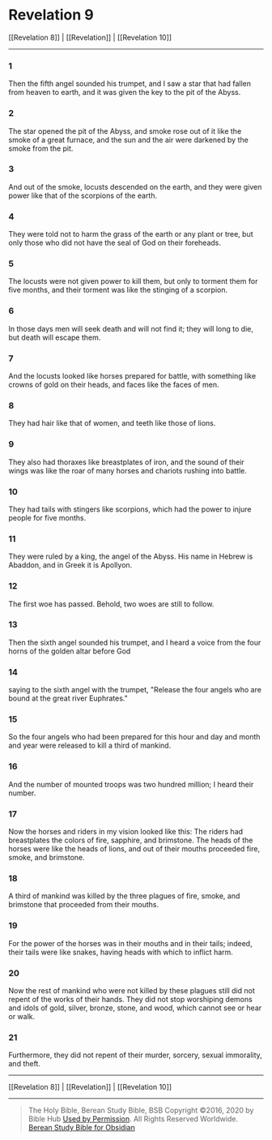# Revelation 9

[[Revelation 8]] | [[Revelation]] | [[Revelation 10]]

---

### 1
Then the fifth angel sounded his trumpet, and I saw a star that had fallen from heaven to earth, and it was given the key to the pit of the Abyss.

### 2
The star opened the pit of the Abyss, and smoke rose out of it like the smoke of a great furnace, and the sun and the air were darkened by the smoke from the pit.

### 3
And out of the smoke, locusts descended on the earth, and they were given power like that of the scorpions of the earth.

### 4
They were told not to harm the grass of the earth or any plant or tree, but only those who did not have the seal of God on their foreheads.

### 5
The locusts were not given power to kill them, but only to torment them for five months, and their torment was like the stinging of a scorpion.

### 6
In those days men will seek death and will not find it; they will long to die, but death will escape them.

### 7
And the locusts looked like horses prepared for battle, with something like crowns of gold on their heads, and faces like the faces of men.

### 8
They had hair like that of women, and teeth like those of lions.

### 9
They also had thoraxes like breastplates of iron, and the sound of their wings was like the roar of many horses and chariots rushing into battle.

### 10
They had tails with stingers like scorpions, which had the power to injure people for five months.

### 11
They were ruled by a king, the angel of the Abyss. His name in Hebrew is Abaddon, and in Greek it is Apollyon.

### 12
The first woe has passed. Behold, two woes are still to follow.

### 13
Then the sixth angel sounded his trumpet, and I heard a voice from the four horns of the golden altar before God

### 14
saying to the sixth angel with the trumpet, "Release the four angels who are bound at the great river Euphrates."

### 15
So the four angels who had been prepared for this hour and day and month and year were released to kill a third of mankind.

### 16
And the number of mounted troops was two hundred million; I heard their number.

### 17
Now the horses and riders in my vision looked like this: The riders had breastplates the colors of fire, sapphire, and brimstone. The heads of the horses were like the heads of lions, and out of their mouths proceeded fire, smoke, and brimstone.

### 18
A third of mankind was killed by the three plagues of fire, smoke, and brimstone that proceeded from their mouths.

### 19
For the power of the horses was in their mouths and in their tails; indeed, their tails were like snakes, having heads with which to inflict harm.

### 20
Now the rest of mankind who were not killed by these plagues still did not repent of the works of their hands. They did not stop worshiping demons and idols of gold, silver, bronze, stone, and wood, which cannot see or hear or walk.

### 21
Furthermore, they did not repent of their murder, sorcery, sexual immorality, and theft.

---

[[Revelation 8]] | [[Revelation]] | [[Revelation 10]]

---

> The Holy Bible, Berean Study Bible, BSB
> Copyright &copy;2016, 2020 by Bible Hub
> [Used by Permission](https://berean.bible/terms.htm). All Rights Reserved Worldwide.
> [Berean Study Bible for Obsidian](https://github.com/gapmiss/berean-study-bible-for-obsidian)

